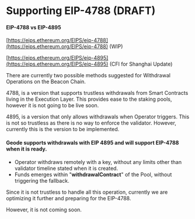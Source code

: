 # Supporting EIP-4788 (DRAFT)

#### EIP-4788 vs EIP-4895&#x20;

[https://eips.ethereum.org/EIPS/eip-4788](https://eips.ethereum.org/EIPS/eip-4788) (WIP)

[https://eips.ethereum.org/EIPS/eip-4895](https://eips.ethereum.org/EIPS/eip-4895) (CFI for Shanghai Update)

There are currently two possible methods suggested for Withdrawal Operations on the Beacon Chain.

4788, is a version that supports trustless withdrawals from Smart Contracts living in the Execution Layer. This provides ease to the staking pools, however it is not going to be live soon.

4895, is a version that only allows withdrawals when Operator triggers. This is not so trustless as there is no way to enforce the validator. However, currently this is the version to be implemented.

#### Geode supports withdrawals with EIP 4895 and will support EIP-4788 when it is ready.

* Operator withdraws remotely with a key, without any limits other than validator timeline stated when it is created.
* Funds emerges within "**withdrawalContract**" of the Pool, without triggering the fallback.

Since it is not trustless to handle all this operation, currently we are optimizing it further and preparing for the EIP-4788.

However, it is not coming soon.
